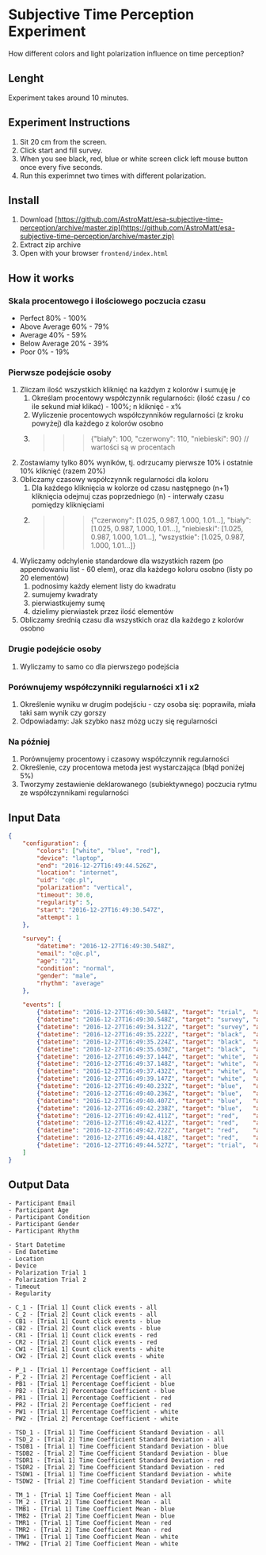 # Subjective Time Perception Experiment
How different colors and light polarization influence on time perception?

## Lenght
Experiment takes around 10 minutes.

## Experiment Instructions
1. Sit 20 cm from the screen.
2. Click start and fill survey.
3. When you see black, red, blue or white screen click left mouse button once every five seconds.
4. Run this experimnet two times with different polarization.

## Install
1. Download [https://github.com/AstroMatt/esa-subjective-time-perception/archive/master.zip](https://github.com/AstroMatt/esa-subjective-time-perception/archive/master.zip)
2. Extract zip archive
3. Open with your browser `frontend/index.html`

## How it works

### Skala procentowego i ilościowego poczucia czasu
- Perfect 80% - 100%
- Above Average 60% - 79%
- Average 40% - 59%
- Below Average 20% - 39%
- Poor 0% - 19%

### Pierwsze podejście osoby
1. Zliczam ilość wszystkich kliknięć na każdym z kolorów i sumuję je
    1. Określam procentowy współczynnik regularności: (ilość czasu / co ile sekund miał klikać) - 100%; n kliknięć - x%
    2. Wyliczenie procentowych współczynników regularności (z kroku powyżej) dla każdego z kolorów osobno
    3. >>> {"biały": 100, "czerwony": 110, "niebieski": 90} // wartości są w procentach
2. Zostawiamy tylko 80% wyników, tj. odrzucamy pierwsze 10% i ostatnie 10% kliknięć (razem 20%)
3. Obliczamy czasowy współczynnik regularności dla koloru
    1. Dla każdego kliknięcia w kolorze od czasu następnego (n+1) kliknięcia odejmuj czas poprzedniego (n) - interwały czasu pomiędzy kliknięciami
    2. >>> {"czerwony": [1.025, 0.987, 1.000, 1.01...], "biały": [1.025, 0.987, 1.000, 1.01...], "niebieski": [1.025, 0.987, 1.000, 1.01...], "wszystkie": [1.025, 0.987, 1.000, 1.01...]}
4. Wyliczamy odchylenie standardowe dla wszystkich razem (po appendowaniu list - 60 elem), oraz dla każdego koloru osobno (listy po 20 elementów)
    1. podnosimy każdy element listy do kwadratu
    2. sumujemy kwadraty
    3. pierwiastkujemy sumę
    4. dzielimy pierwiastek przez ilość elementów
5. Obliczamy średnią czasu dla wszystkich oraz dla każdego z kolorów osobno

### Drugie podejście osoby
1. Wyliczamy to samo co dla pierwszego podejścia

### Porównujemy współczynniki regularności x1 i x2
1. Określenie wyniku w drugim podejściu - czy osoba się: poprawiła, miała taki sam wynik czy gorszy
2. Odpowiadamy: Jak szybko nasz mózg uczy się regularności

### Na później
1. Porównujemy procentowy i czasowy współczynnik regularności
2. Określenie, czy procentowa metoda jest wystarczająca (błąd poniżej 5%)
3. Tworzymy zestawienie deklarowanego (subiektywnego) poczucia rytmu ze współczynnikami regularności

## Input Data
```json
{
    "configuration": {
        "colors": ["white", "blue", "red"],
        "device": "laptop",
        "end": "2016-12-27T16:49:44.526Z",
        "location": "internet",
        "uid": "c@c.pl",
        "polarization": "vertical",
        "timeout": 30.0,
        "regularity": 5,
        "start": "2016-12-27T16:49:30.547Z",
        "attempt": 1
    },

    "survey": {
        "datetime": "2016-12-27T16:49:30.548Z",
        "email": "c@c.pl",
        "age": "21",
        "condition": "normal",
        "gender": "male",
        "rhythm": "average"
    },

    "events": [
        {"datetime": "2016-12-27T16:49:30.548Z", "target": "trial",  "action": "start"},
        {"datetime": "2016-12-27T16:49:30.548Z", "target": "survey", "action": "start"},
        {"datetime": "2016-12-27T16:49:34.312Z", "target": "survey", "action": "end"},
        {"datetime": "2016-12-27T16:49:35.222Z", "target": "black",  "action": "start"},
        {"datetime": "2016-12-27T16:49:35.224Z", "target": "black",  "action": "click"},
        {"datetime": "2016-12-27T16:49:35.630Z", "target": "black",  "action": "click"},
        {"datetime": "2016-12-27T16:49:37.144Z", "target": "white",  "action": "start"},
        {"datetime": "2016-12-27T16:49:37.148Z", "target": "white",  "action": "click"},
        {"datetime": "2016-12-27T16:49:37.432Z", "target": "white",  "action": "click"},
        {"datetime": "2016-12-27T16:49:39.147Z", "target": "white",  "action": "end"},
        {"datetime": "2016-12-27T16:49:40.232Z", "target": "blue",   "action": "start"},
        {"datetime": "2016-12-27T16:49:40.236Z", "target": "blue",   "action": "click"},
        {"datetime": "2016-12-27T16:49:40.407Z", "target": "blue",   "action": "click"},
        {"datetime": "2016-12-27T16:49:42.238Z", "target": "blue",   "action": "end"},
        {"datetime": "2016-12-27T16:49:42.411Z", "target": "red",    "action": "start"},
        {"datetime": "2016-12-27T16:49:42.412Z", "target": "red",    "action": "click"},
        {"datetime": "2016-12-27T16:49:42.722Z", "target": "red",    "action": "click"},
        {"datetime": "2016-12-27T16:49:44.418Z", "target": "red",    "action": "end"},
        {"datetime": "2016-12-27T16:49:44.527Z", "target": "trial",  "action": "end"}
    ]
}
```

## Output Data
```
- Participant Email
- Participant Age
- Participant Condition
- Participant Gender
- Participant Rhythm

- Start Datetime
- End Datetime
- Location
- Device
- Polarization Trial 1
- Polarization Trial 2
- Timeout
- Regularity

- C_1 - [Trial 1] Count click events - all
- C_2 - [Trial 2] Count click events - all
- CB1 - [Trial 1] Count click events - blue
- CB2 - [Trial 2] Count click events - blue
- CR1 - [Trial 1] Count click events - red
- CR2 - [Trial 2] Count click events - red
- CW1 - [Trial 1] Count click events - white
- CW2 - [Trial 2] Count click events - white

- P_1 - [Trial 1] Percentage Coefficient - all
- P_2 - [Trial 2] Percentage Coefficient - all
- PB1 - [Trial 1] Percentage Coefficient - blue
- PB2 - [Trial 2] Percentage Coefficient - blue
- PR1 - [Trial 1] Percentage Coefficient - red
- PR2 - [Trial 2] Percentage Coefficient - red
- PW1 - [Trial 1] Percentage Coefficient - white
- PW2 - [Trial 2] Percentage Coefficient - white

- TSD_1 - [Trial 1] Time Coefficient Standard Deviation - all
- TSD_2 - [Trial 2] Time Coefficient Standard Deviation - all
- TSDB1 - [Trial 1] Time Coefficient Standard Deviation - blue
- TSDB2 - [Trial 2] Time Coefficient Standard Deviation - blue
- TSDR1 - [Trial 1] Time Coefficient Standard Deviation - red
- TSDR2 - [Trial 2] Time Coefficient Standard Deviation - red
- TSDW1 - [Trial 1] Time Coefficient Standard Deviation - white
- TSDW2 - [Trial 2] Time Coefficient Standard Deviation - white

- TM_1 - [Trial 1] Time Coefficient Mean - all
- TM_2 - [Trial 2] Time Coefficient Mean - all
- TMB1 - [Trial 1] Time Coefficient Mean - blue
- TMB2 - [Trial 2] Time Coefficient Mean - blue
- TMR1 - [Trial 1] Time Coefficient Mean - red
- TMR2 - [Trial 2] Time Coefficient Mean - red
- TMW1 - [Trial 1] Time Coefficient Mean - white
- TMW2 - [Trial 2] Time Coefficient Mean - white
```
